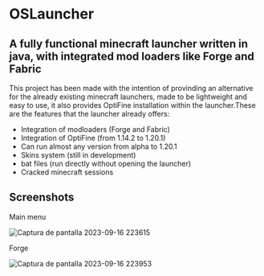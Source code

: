 # OSLauncher
## A fully functional minecraft launcher written in java, with integrated mod loaders like Forge and Fabric

This project has been made with the intention of provinding an alternative for the already existing minecraft launchers, made to be lightweight and easy to use, it also provides OptiFine installation within the launcher.These are the features that the launcher already offers:

* Integration of modloaders (Forge and Fabric)
* Integration of OptiFine (from 1.14.2 to 1.20.1)
* Can run almost any version from alpha to 1.20.1
* Skins system (still in development)
* bat files (run directly without opening the launcher)
* Cracked minecraft sessions

## Screenshots
Main menu

![Captura de pantalla 2023-09-16 223615](https://github.com/Oscar395/OSLauncher/assets/71895090/24fd27ee-eefe-43f8-bf5f-f637fce5f28b)

Forge

![Captura de pantalla 2023-09-16 223953](https://github.com/Oscar395/OSLauncher/assets/71895090/b1bf663a-73c7-4d3f-a1fa-8f45467a4b1b)

